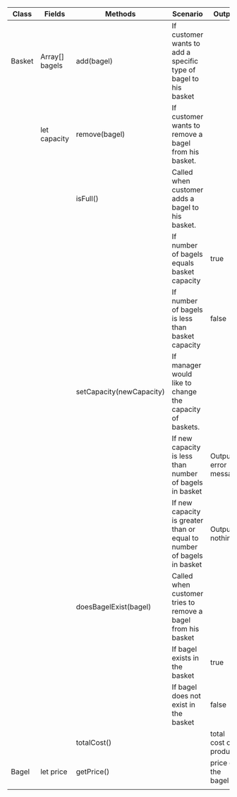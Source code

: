 
| Class     | Fields         | Methods                  | Scenario                                                               | Output                 |
|-----------|----------------|--------------------------|------------------------------------------------------------------------|------------------------|
| Basket    | Array[] bagels | add(bagel)               | If customer wants to add a specific type of bagel to his basket        |                        |
|           | let capacity   | remove(bagel)            | If customer wants to remove a bagel from his basket.                   |                        |
|           |                | isFull()                 | Called when customer adds a bagel to his basket.                       |                        |
|           |                |                          | If number of bagels equals basket capacity                             | true                   |
|           |                |                          | If number of bagels is less than basket capacity                       | false                  |
|           |                | setCapacity(newCapacity) | If manager would like to change the capacity of baskets.               |                        |
|           |                |                          | If new capacity is less than number of bagels in basket                | Output error message   |
|           |                |                          | If new capacity is greater than or equal to number of bagels in basket | Output nothing         |
|           |                | doesBagelExist(bagel)    | Called when customer tries to remove a bagel from his basket           |                        |
|           |                |                          | If bagel exists in the basket                                          | true                   |
|           |                |                          | If bagel does not exist in the basket                                  | false                  |
|           |                | totalCost()              |                                                                        | total cost of products |
| Bagel     | let price      | getPrice()               |                                                                        | price of the bagel     |
|           |                |                          |                                                                        |                        |

